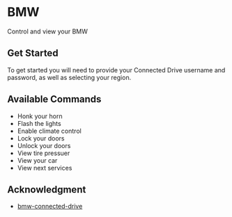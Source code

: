 # BMW

Control and view your BMW

## Get Started

To get started you will need to provide your Connected Drive username and password, as well as selecting your region.

## Available Commands

- Honk your horn
- Flash the lights
- Enable climate control
- Lock your doors
- Unlock your doors
- View tire pressuer
- View your car
- View next services

## Acknowledgment

- [bmw-connected-drive](https://github.com/lsiddiquee/bmw-connected-drive)

